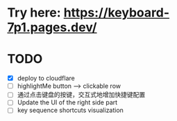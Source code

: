# Try here: https://keyboard-7p1.pages.dev/

# TODO
- [x] deploy to cloudflare
- [ ] highlightMe button --> clickable row
- [ ] 通过点击键盘的按键，交互式地增加快捷键配置
- [ ] Update the UI of the right side part
- [ ] key sequence shortcuts visualization